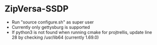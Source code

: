 # ZipVersa-SSDP


 - Run "source configure.sh" as super user
 - Currently only gettysburg is supported
 - If python3 is not found when running cmake for projtrellis, update line 28 by checking /usr/lib64 (currently 1.69.0)
